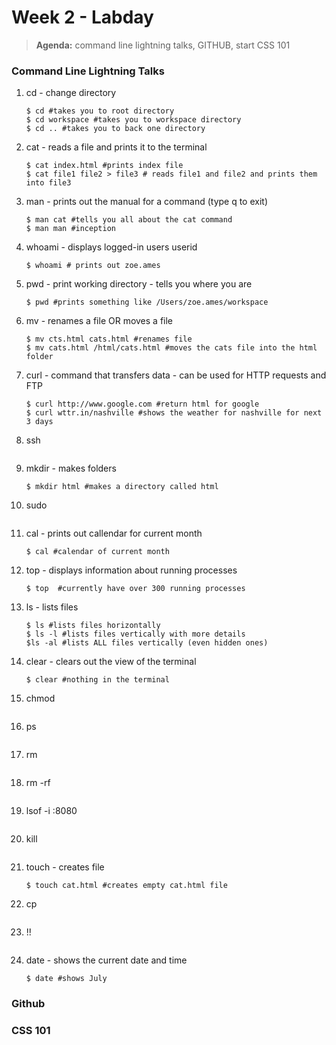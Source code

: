 # Week 2 - Labday

> **Agenda:** command line lightning talks, GITHUB, start CSS 101 


### Command Line Lightning Talks
1. cd - change directory

	```
	$ cd #takes you to root directory
	$ cd workspace #takes you to workspace directory
	$ cd .. #takes you to back one directory
	```
2. cat - reads a file and prints it to the terminal
	
	```
	$ cat index.html #prints index file
	$ cat file1 file2 > file3 # reads file1 and file2 and prints them into file3
	```
3. man - prints out the manual for a command (type q to exit)

	```
	$ man cat #tells you all about the cat command 
	$ man man #inception
	```
4. whoami - displays logged-in users userid

	```
	$ whoami # prints out zoe.ames
	```

5. pwd - print working directory - tells you where you are

	```
	$ pwd #prints something like /Users/zoe.ames/workspace
	```
6. mv - renames a file OR moves a file
	
	```
	$ mv cts.html cats.html #renames file
	$ mv cats.html /html/cats.html #moves the cats file into the html folder
	```

7. curl - command that transfers data - can be used for HTTP requests and FTP

	```
	$ curl http://www.google.com #return html for google
	$ curl wttr.in/nashville #shows the weather for nashville for next 3 days
	```
8. ssh

	```
	```
9. mkdir - makes folders

	```
	$ mkdir html #makes a directory called html
	```
10. sudo
	
	```
	```
11. cal - prints out callendar for current month

	```
	$ cal #calendar of current month
	```
12. top - displays information about running processes

	```
	$ top  #currently have over 300 running processes
	```
13. ls - lists files 

	```
	$ ls #lists files horizontally
	$ ls -l #lists files vertically with more details
	$ls -al #lists ALL files vertically (even hidden ones)
	```
14. clear - clears out the view of the terminal

	```
	$ clear #nothing in the terminal
	```
15. chmod

	```
	```
16. ps

	```
	```
17. rm

	```
	```
18. rm -rf

	```
	```
19. lsof -i :8080

	```
	```
20. kill

	```
	```

21. touch - creates file

	```
	$ touch cat.html #creates empty cat.html file
	```
22. cp

	```
	```
23. !!

	```
	```
24. date - shows the current date and time

	```
	$ date #shows July
	```



### Github

### CSS 101